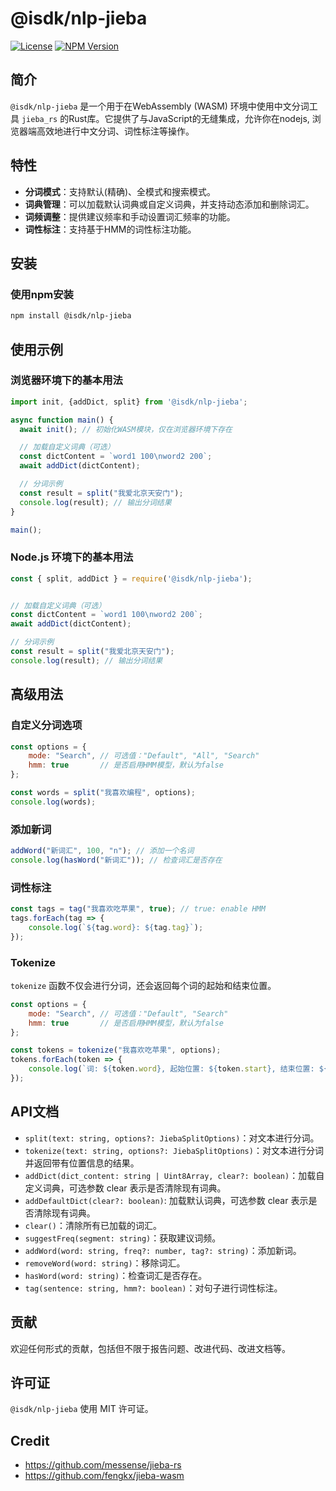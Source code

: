 # @isdk/nlp-jieba

[![License](https://img.shields.io/badge/license-MIT-blue.svg)](LICENSE)
[![NPM Version](https://img.shields.io/npm/v/@isdk/nlp-jieba)](https://www.npmjs.com/package/@isdk/nlp-jieba)

## 简介

`@isdk/nlp-jieba` 是一个用于在WebAssembly (WASM) 环境中使用中文分词工具 `jieba_rs` 的Rust库。它提供了与JavaScript的无缝集成，允许你在nodejs, 浏览器端高效地进行中文分词、词性标注等操作。

## 特性

- **分词模式**：支持默认(精确)、全模式和搜索模式。
- **词典管理**：可以加载默认词典或自定义词典，并支持动态添加和删除词汇。
- **词频调整**：提供建议频率和手动设置词汇频率的功能。
- **词性标注**：支持基于HMM的词性标注功能。

## 安装

### 使用npm安装

```bash
npm install @isdk/nlp-jieba
```

## 使用示例

### 浏览器环境下的基本用法

```js
import init, {addDict, split} from '@isdk/nlp-jieba';

async function main() {
  await init(); // 初始化WASM模块，仅在浏览器环境下存在

  // 加载自定义词典（可选）
  const dictContent = `word1 100\nword2 200`;
  await addDict(dictContent);

  // 分词示例
  const result = split("我爱北京天安门");
  console.log(result); // 输出分词结果
}

main();
```

### Node.js 环境下的基本用法

```js
const { split, addDict } = require('@isdk/nlp-jieba');


// 加载自定义词典（可选）
const dictContent = `word1 100\nword2 200`;
await addDict(dictContent);

// 分词示例
const result = split("我爱北京天安门");
console.log(result); // 输出分词结果
```

## 高级用法

### 自定义分词选项

```js
const options = {
    mode: "Search", // 可选值："Default", "All", "Search"
    hmm: true       // 是否启用HMM模型，默认为false
};

const words = split("我喜欢编程", options);
console.log(words);
```

### 添加新词

```js
addWord("新词汇", 100, "n"); // 添加一个名词
console.log(hasWord("新词汇")); // 检查词汇是否存在
```

### 词性标注

```js
const tags = tag("我喜欢吃苹果", true); // true: enable HMM
tags.forEach(tag => {
    console.log(`${tag.word}: ${tag.tag}`);
});
```

### Tokenize

`tokenize` 函数不仅会进行分词，还会返回每个词的起始和结束位置。

```js
const options = {
    mode: "Search", // 可选值："Default", "Search"
    hmm: true       // 是否启用HMM模型，默认为false
};

const tokens = tokenize("我喜欢吃苹果", options);
tokens.forEach(token => {
    console.log(`词: ${token.word}, 起始位置: ${token.start}, 结束位置: ${token.end}`);
});
```

## API文档

* `split(text: string, options?: JiebaSplitOptions)`：对文本进行分词。
* `tokenize(text: string, options?: JiebaSplitOptions)`：对文本进行分词并返回带有位置信息的结果。
* `addDict(dict_content: string | Uint8Array, clear?: boolean)`：加载自定义词典，可选参数 clear 表示是否清除现有词典。
* `addDefaultDict(clear?: boolean)`: 加载默认词典，可选参数 clear 表示是否清除现有词典。
* `clear()`：清除所有已加载的词汇。
* `suggestFreq(segment: string)`：获取建议词频。
* `addWord(word: string, freq?: number, tag?: string)`：添加新词。
* `removeWord(word: string)`：移除词汇。
* `hasWord(word: string)`：检查词汇是否存在。
* `tag(sentence: string, hmm?: boolean)`：对句子进行词性标注。

## 贡献

欢迎任何形式的贡献，包括但不限于报告问题、改进代码、改进文档等。

## 许可证

`@isdk/nlp-jieba` 使用 MIT 许可证。

## Credit

* https://github.com/messense/jieba-rs
* https://github.com/fengkx/jieba-wasm
